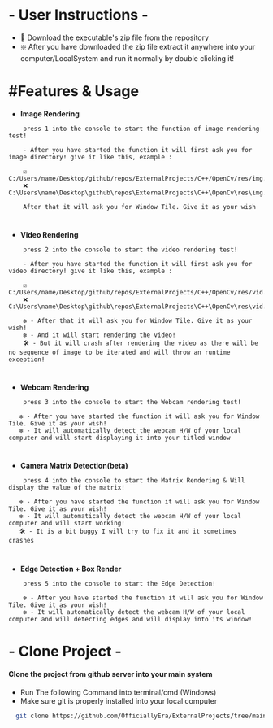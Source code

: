 # - User Instructions -
- 🌱 [Download](https://downgit.evecalm.com/#/home?url=https://github.com/OfficiallyEra/ExternalProjects/blob/main/C%2B%2B/OpenCv/bin/handSense.exe) the executable's zip file from the repository
- ❇️ After you have downloaded the zip file extract it anywhere into your computer/LocalSystem and run it normally by double clicking it!

# #Features & Usage

- **Image Rendering**


```usage
    press 1 into the console to start the function of image rendering test!

    - After you have started the function it will first ask you for image directory! give it like this, example :
    
    ☑️ C:/Users/name/Desktop/github/repos/ExternalProjects/C++/OpenCv/res/img.png
    ❌ C:\Users\name\Desktop\github\repos\ExternalProjects\C++\OpenCv\res\img.png

    After that it will ask you for Window Tile. Give it as your wish
```

#
- **Video Rendering**
```usage
    press 2 into the console to start the video rendering test!

    - After you have started the function it will first ask you for video directory! give it like this, example :
    
    ☑️ C:/Users/name/Desktop/github/repos/ExternalProjects/C++/OpenCv/res/vid.mp4
    ❌ C:\Users\name\Desktop\github\repos\ExternalProjects\C++\OpenCv\res\vid.mp4

    ❇️ - After that it will ask you for Window Tile. Give it as your wish!
    ❇️ - And it will start rendering the video!
    🛠️ - But it will crash after rendering the video as there will be no sequence of image to be iterated and will throw an runtime exception!
```

#
- **Webcam Rendering**
```usage
    press 3 into the console to start the Webcam rendering test!

   ❇️ - After you have started the function it will ask you for Window Tile. Give it as your wish!
   ❇️ - It will automatically detect the webcam H/W of your local computer and will start displaying it into your titled window
```

#
- **Camera Matrix Detection(beta)**
```usage
    press 4 into the console to start the Matrix Rendering & Will display the value of the matrix!

   ❇️ - After you have started the function it will ask you for Window Tile. Give it as your wish!
   ❇️ - It will automatically detect the webcam H/W of your local computer and will start working!
   🛠️ - It is a bit buggy I will try to fix it and it sometimes crashes
```

#
- **Edge Detection + Box Render**
```usage
    press 5 into the console to start the Edge Detection!

    ❇️ - After you have started the function it will ask you for Window Tile. Give it as your wish!
    ❇️ - It will automatically detect the webcam H/W of your local computer and will detecting edges and will display into its window!
```
# - Clone Project -

#### **Clone the project from github server into your main system**

- Run The following Command into terminal/cmd (Windows)
- Make sure git is properly installed into your local computer

```bash
  git clone https://github.com/OfficiallyEra/ExternalProjects/tree/main/C%2B%2B/OpenCv
```
